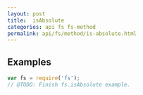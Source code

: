 ```yaml
---
layout: post
title:  isAbsolute
categories: api fs fs-method
permalink: api/fs/method/is-absolute.html
---
```


## Examples

```javascript
var fs = require('fs');
// @TODO: Finish fs.isAbsolute example.
```








